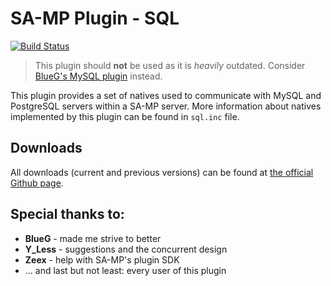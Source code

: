 SA-MP Plugin - SQL
==================
[![Build Status](https://travis-ci.org/udan11/samp-plugin-sql.svg?branch=master)](https://travis-ci.org/udan11/samp-plugin-sql)

> This plugin should **not** be used as it is *heavily* outdated. Consider [BlueG's MySQL plugin](https://github.com/pBlueG/SA-MP-MySQL) instead.

This plugin provides a set of natives used to communicate with MySQL and PostgreSQL servers within a SA-MP server. More information about natives implemented by this plugin can be found in `sql.inc` file.

Downloads
---------

All downloads (current and previous versions) can be found at [the official Github page](http://udan11.github.io/samp-plugin-sql/).

Special thanks to:
------------------

* __BlueG__ - made me strive to better
* __Y_Less__ - suggestions and the concurrent design
* __Zeex__ - help with SA-MP's plugin SDK
* ... and last but not least: every user of this plugin
